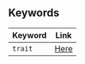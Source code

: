 ## Keywords
| Keyword | Link                                                     |
| ------- | -------------------------------------------------------- |
| `trait` | [Here](https://doc.rust-lang.org/std/keyword.trait.html) |
